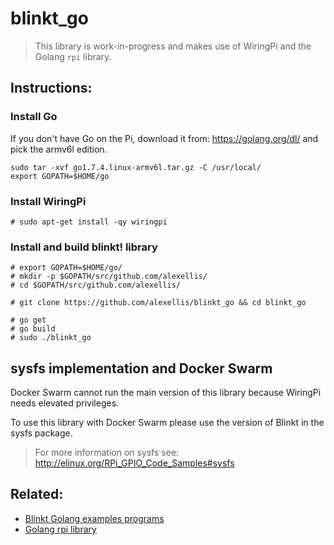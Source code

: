 blinkt_go
=========

> This library is work-in-progress and makes use of WiringPi and the Golang `rpi` library.

## Instructions:

### Install Go

If you don't have Go on the Pi, download it from: https://golang.org/dl/ and pick the armv6l edition.

```
sudo tar -xvf go1.7.4.linux-armv6l.tar.gz -C /usr/local/
export GOPATH=$HOME/go
```

### Install WiringPi
```
# sudo apt-get install -qy wiringpi
```

### Install and build blinkt! library

```
# export GOPATH=$HOME/go/
# mkdir -p $GOPATH/src/github.com/alexellis/
# cd $GOPATH/src/github.com/alexellis/

# git clone https://github.com/alexellis/blinkt_go && cd blinkt_go

# go get
# go build
# sudo ./blinkt_go
```

## sysfs implementation and Docker Swarm

Docker Swarm cannot run the main version of this library because WiringPi needs elevated privileges.

To use this library with Docker Swarm please use the version of Blinkt in the sysfs package.

> For more information on sysfs see: http://elinux.org/RPi_GPIO_Code_Samples#sysfs


## Related:

* [Blinkt Golang examples programs](https://github.com/alexellis/blinkt_go_examples)
* [Golang rpi library](https://github.com/alexellis/rpi/)
